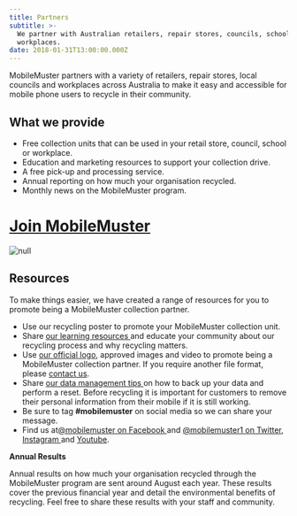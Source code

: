```yaml
---
title: Partners
subtitle: >-
  We partner with Australian retailers, repair stores, councils, schools and
  workplaces.
date: 2018-01-31T13:00:00.000Z
---
```

MobileMuster partners with a variety of retailers, repair stores, local councils and workplaces across Australia to make it easy and accessible for mobile phone users to recycle in their community.

## What we provide

* Free collection units that can be used in your retail store, council, school or workplace.
* Education and marketing resources to support your collection drive.
* A free pick-up and processing service. 
* Annual reporting on how much your organisation recycled.
* Monthly news on the MobileMuster program.

# [Join MobileMuster](../partners/#join)

![null](/uploads/iygdp4xttwsbbxjvjyrz.jpg)

## Resources

To make things easier, we have created a range of resources for you to promote being a MobileMuster collection partner.

* Use our recycling poster to promote your MobileMuster collection unit.
* Share [our learning resources ](../education/)and educate your community about our recycling process and why recycling matters.
* Use [our official logo](../resources/mobilemuster-official-logo.jpg), approved images and video to promote being a MobileMuster collection partner. If you require another file format, please [contact us](../contact/).
* Share [our data management tips ](../recycling/)on how to back up your data and perform a reset. Before recycling it is important for customers to remove their personal information from their mobile if it is still working. 
* Be sure to tag **\#mobilemuster** on social media so we can share your message.
* Find us at[@mobilemuster on Facebook ](https://www.facebook.com/mobilemuster)and [@mobilemuster1 on Twitter](../partners/), [Instagram ](https://instagram.com/mobilemuster1)and [Youtube](https://www.youtube.com/channel/UCbDvHea3HSR87hMYdkJ50Fg).

**Annual Results**

Annual results on how much your organisation recycled through the MobileMuster program are sent around August each year. These results cover the previous financial year and detail the environmental benefits of recycling. Feel free to share these results with your staff and community.
